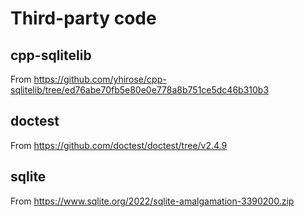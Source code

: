 # Third-party code


## cpp-sqlitelib

From https://github.com/yhirose/cpp-sqlitelib/tree/ed76abe70fb5e80e0e778a8b751ce5dc46b310b3


## doctest

From https://github.com/doctest/doctest/tree/v2.4.9


## sqlite

From https://www.sqlite.org/2022/sqlite-amalgamation-3390200.zip
